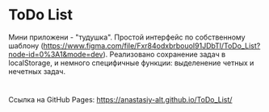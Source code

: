 # ToDo List

Мини приложени - "тудушка". Простой интерфейс по собственному шаблону  (https://www.figma.com/file/Fxr84odxbrbouoI91JDbTl/ToDo_List?node-id=0%3A1&mode=dev).
Реализовано сохранение задач в localStorage, и немного специфичные функции: выделенение четных и нечетных задач.
#
Ссылка на GitHub Pages: https://anastasiy-alt.github.io/ToDo_List/
